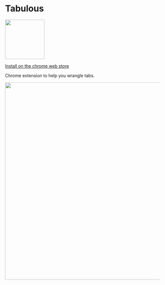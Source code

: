 # Tabulous

<img src="https://i.imgur.com/GBB0Nug.png" width="128" height="128">

[Install on the chrome web store](https://chrome.google.com/webstore/detail/tabulous/nlgnadihdmdgooaegcmonjebalkfldfj?hl=en-US)

Chrome extension to help you wrangle tabs.

<img src="https://i.imgur.com/kl4Daja.png" width="640" height="">
